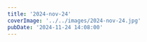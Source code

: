 ```yaml
---
title: '2024-nov-24'
coverImage: '../../images/2024-nov-24.jpg'
pubDate: '2024-11-24 14:08:00'
---
```

